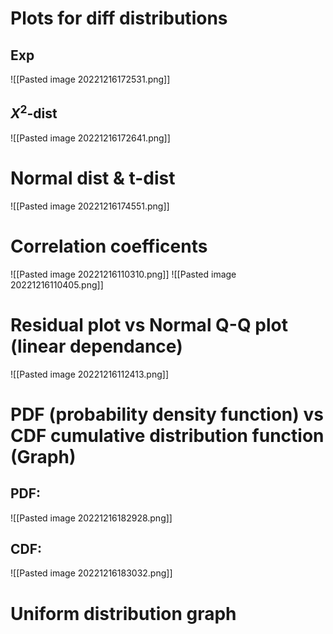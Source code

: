 
# Plots for diff distributions

## Exp
![[Pasted image 20221216172531.png]]

## $X^2$-dist
![[Pasted image 20221216172641.png]]


# Normal dist & t-dist

![[Pasted image 20221216174551.png]]





# Correlation coefficents

![[Pasted image 20221216110310.png]]
![[Pasted image 20221216110405.png]]

# Residual plot vs Normal Q-Q plot (linear dependance)

![[Pasted image 20221216112413.png]]

# PDF (probability density function) vs CDF cumulative distribution function (Graph)
## PDF:
![[Pasted image 20221216182928.png]]

## CDF:
![[Pasted image 20221216183032.png]]

# Uniform distribution graph